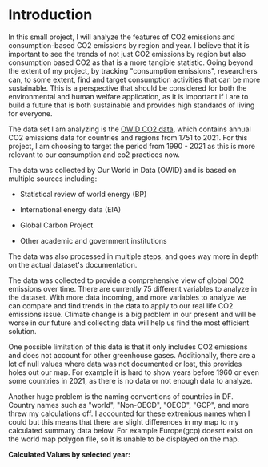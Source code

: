 # Introduction

In this small project, I will analyze the features of CO2 emissions and consumption-based CO2 emissions by region and year. I believe that it is important to see the trends of not just CO2 emissions by region but also consumption based CO2 as that is a more tangible statistic. Going beyond the extent of my project, by tracking "consumption emissions", researchers can, to some extent, find and target consumption activities that can be more sustainable. This is a perspective that should be considered for both the environmental and human welfare application, as it is important if I are to build a future that is both sustainable and provides high standards of living for everyone.

The data set I am analyzing is the [OWID CO2 data](https://github.com/owid/co2-data), which contains annual CO2 emissions data for countries and regions from 1751 to 2021. For this project, I am choosing to target the period from 1990 - 2021 as this is more relevant to our consumption and co2 practices now.

The data was collected by Our World in Data (OWID) and is based on multiple sources including:

-   Statistical review of world energy (BP)

-   International energy data (EIA)

-   Global Carbon Project

-   Other academic and government institutions

The data was also processed in multiple steps, and goes way more in depth on the actual dataset's documentation.

The data was collected to provide a comprehensive view of global CO2 emissions over time. There are currently 75 different variables to analyze in the dataset. With more data incoming, and more variables to analyze we can compare and find trends in the data to apply to our real life CO2 emissions issue. Climate change is a big problem in our present and will be worse in our future and collecting data will help us find the most efficient solution.

One possible limitation of this data is that it only includes CO2 emissions and does not account for other greenhouse gases. Additionally, there are a lot of null values where data was not documented or lost, this provides holes out our map. For example it is hard to show years before 1960 or even some countries in 2021, as there is no data or not enough data to analyze.

Another huge problem is the naming conventions of countries in DF. Country names such as "world", "Non-OECD", "OECD", "GCP", and more threw my calculations off. I accounted for these extrenious names when I could but this means that there are slight differences in my map to my calculated summary data below. For example Europe(gcp) doesnt exist on the world map polygon file, so it is unable to be displayed on the map.

**Calculated Values by selected year:**
